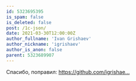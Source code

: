 ```yaml
---
id: 5323695395
is_spam: false
is_deleted: false
post: /1c-json/
date: 2021-03-30T12:00:00Z
author_fullname: 'Ivan Grishaev'
author_nickname: 'igrishaev'
author_is_anon: false
parent: 5323689907
---
```


<p>Спасибо, поправил: <a href="https://github.com/igrishaev/1c-json/commit/92d4e1e724a0f3151aa85033eb8de231cb7ad45b" rel="nofollow noopener" title="https://github.com/igrishaev/1c-json/commit/92d4e1e724a0f3151aa85033eb8de231cb7ad45b">https://github.com/igrishae...</a></p>
